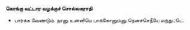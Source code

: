 **கொங்கு வட்டார வழக்குச் சொல்லகராதி**
- பார்க்க வேண்டும். நானு உன்னியெ பாக்கோனும்னு நெனச்செநீயே வந்துட்டெ.

